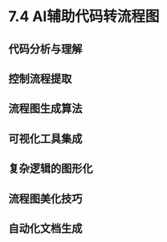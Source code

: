 # 7.4 AI辅助代码转流程图

## 代码分析与理解

## 控制流程提取

## 流程图生成算法

## 可视化工具集成

## 复杂逻辑的图形化

## 流程图美化技巧

## 自动化文档生成